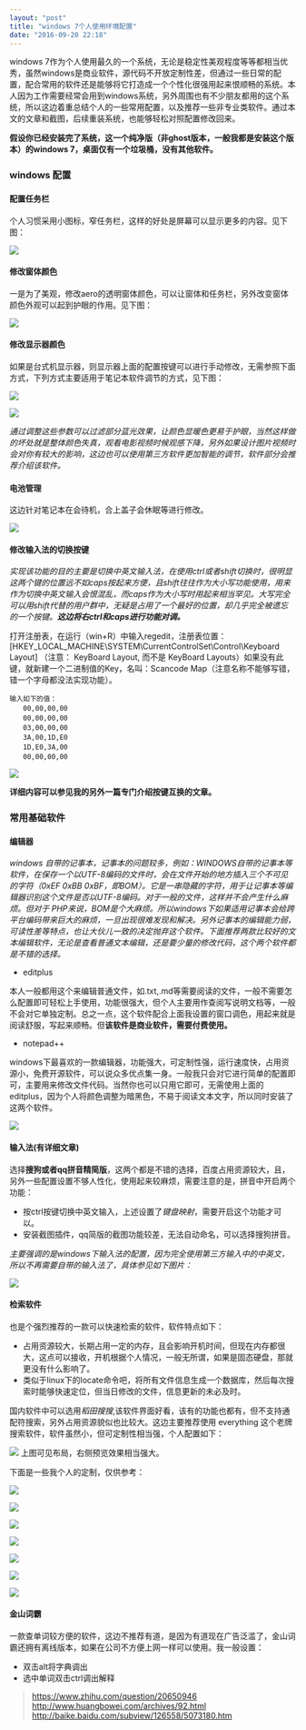 ```yaml
---
layout: "post"
title: "windows 7个人使用环境配置"
date: "2016-09-20 22:18"
---
```


windows 7作为个人使用最久的一个系统，无论是稳定性美观程度等等都相当优秀，虽然windows是商业软件，源代码不开放定制性差，但通过一些日常的配置，配合常用的软件还是能够将它打造成一个个性化很强用起来恨顺畅的系统。本人因为工作需要经常会用到windows系统，另外周围也有不少朋友都用的这个系统，所以这边着重总结个人的一些常用配置，以及推荐一些非专业类软件。通过本文的文章和截图，后续重装系统，也能够轻松对照配置修改回来。

**假设你已经安装完了系统，这一个纯净版（非ghost版本，一般我都是安装这个版本）的windows 7，桌面仅有一个垃圾桶，没有其他软件。**

### windows 配置

#### 配置任务栏

个人习惯采用小图标，窄任务栏，这样的好处是屏幕可以显示更多的内容。见下图：

![](https://github.com/noparkinghere/noparkinghere.github.io/raw/master/_pic/2016-09-20-windows-7%E4%B8%AA%E4%BA%BA%E4%BD%BF%E7%94%A8%E7%8E%AF%E5%A2%83%E9%85%8D%E7%BD%AE/1.png)

#### 修改窗体颜色

一是为了美观，修改aero的透明窗体颜色，可以让窗体和任务栏，另外改变窗体颜色外观可以起到护眼的作用。见下图：

![](https://github.com/noparkinghere/noparkinghere.github.io/raw/master/_pic/2016-09-20-windows-7%E4%B8%AA%E4%BA%BA%E4%BD%BF%E7%94%A8%E7%8E%AF%E5%A2%83%E9%85%8D%E7%BD%AE/2.png)

#### 修改显示器颜色

如果是台式机显示器，则显示器上面的配置按键可以进行手动修改，无需参照下面方式，下列方式主要适用于笔记本软件调节的方式，见下图：

![](https://github.com/noparkinghere/noparkinghere.github.io/raw/master/_pic/2016-09-20-windows-7%E4%B8%AA%E4%BA%BA%E4%BD%BF%E7%94%A8%E7%8E%AF%E5%A2%83%E9%85%8D%E7%BD%AE/3.png)

![](https://github.com/noparkinghere/noparkinghere.github.io/raw/master/_pic/2016-09-20-windows-7%E4%B8%AA%E4%BA%BA%E4%BD%BF%E7%94%A8%E7%8E%AF%E5%A2%83%E9%85%8D%E7%BD%AE/4.png)

*通过调整这些参数可以过滤部分蓝光效果，让颜色显暖色更易于护眼，当然这样做的坏处就是整体颜色失真，观看电影视频时候观感下降，另外如果设计图片视频时会对你有较大的影响，这边也可以使用第三方软件更加智能的调节，软件部分会推荐介绍该软件。*

#### 电池管理

这边针对笔记本在会待机，合上盖子会休眠等进行修改。

![](https://github.com/noparkinghere/noparkinghere.github.io/raw/master/_pic/2016-09-20-windows-7%E4%B8%AA%E4%BA%BA%E4%BD%BF%E7%94%A8%E7%8E%AF%E5%A2%83%E9%85%8D%E7%BD%AE/5.png)

#### 修改输入法的切换按键

*实现该功能的目的主要是切换中英文输入法，在使用ctrl或者shift切换时，很明显这两个键的位置远不如caps按起来方便，且shift往往作为大小写功能使用，用来作为切换中英文输入会恨混乱，而caps作为大小写时用起来相当罕见。大写完全可以用shift代替的用户群中，无疑是占用了一个最好的位置，却几乎完全被遗忘的一个按键。**这边将右ctrl和caps进行功能对调。***

打开注册表，在运行（win+R）中输入regedit，注册表位置：[HKEY_LOCAL_MACHINE\SYSTEM\CurrentControlSet\Control\Keyboard Layout]  （注意： KeyBoard Layout, 而不是 KeyBoard Layouts）如果没有此键，就新建一个二进制值的Key，名叫：Scancode Map（注意名称不能够写错，错一个字母都没法实现功能）。

```ssh
输入如下的值：
　　00,00,00,00
　　00,00,00,00
　　03,00,00,00
　　3A,00,1D,E0
　　1D,E0,3A,00
　　00,00,00,00
```
![](https://github.com/noparkinghere/noparkinghere.github.io/raw/master/_pic/2016-09-20-windows-7%E4%B8%AA%E4%BA%BA%E4%BD%BF%E7%94%A8%E7%8E%AF%E5%A2%83%E9%85%8D%E7%BD%AE/6.png)

**详细内容可以参见我的另外一篇专门介绍按键互换的文章。**

<!-- more -->


### 常用基础软件

#### 编辑器

*windows 自带的记事本，记事本的问题较多，例如：WINDOWS自带的记事本等软件，在保存一个以UTF-8编码的文件时，会在文件开始的地方插入三个不可见的字符（0xEF 0xBB 0xBF，即BOM）。它是一串隐藏的字符，用于让记事本等编辑器识别这个文件是否以UTF-8编码。对于一般的文件，这样并不会产生什么麻烦。但对于 PHP来说，BOM是个大麻烦。所以windows下如果适用记事本会给跨平台编码带来巨大的麻烦，一旦出现很难发现和解决。另外记事本的编辑能力弱，可读性差等特点，也让大伙儿一致的决定抛弃这个软件。下面推荐两款比较好的文本编辑软件，无论是查看普通文本编辑，还是要少量的修改代码，这个两个软件都是不错的选择。*

- editplus

本人一般都用这个来编辑普通文件，如.txt,.md等需要阅读的文件，一般不需要怎么配置即可轻松上手使用，功能很强大，但个人主要用作查阅写说明文档等，一般不会对它单独定制。总之一点，这个软件配合上面我设置的窗口调色，用起来就是阅读舒服，写起来顺畅。但**该软件是商业软件，需要付费使用。**

- notepad++

windows下最喜欢的一款编辑器，功能强大，可定制性强，运行速度快，占用资源小，免费开源软件，可以说众多优点集一身。一般我只会对它进行简单的配置即可，主要用来修改文件代码。当然你也可以只用它即可，无需使用上面的editplus，因为个人将颜色调整为暗黑色，不易于阅读文本文字，所以同时安装了这两个软件。

![](https://github.com/noparkinghere/noparkinghere.github.io/raw/master/_pic/2016-09-20-windows-7%E4%B8%AA%E4%BA%BA%E4%BD%BF%E7%94%A8%E7%8E%AF%E5%A2%83%E9%85%8D%E7%BD%AE/7.png)


#### 输入法(有详细文章)

选择**搜狗或者qq拼音精简版**，这两个都是不错的选择，百度占用资源较大，且，另外一些配置设置不够人性化，使用起来较麻烦，需要注意的是，拼音中开启两个功能：
- 按ctrl按键切换中英文输入，上述设置了*键盘映射*，需要开启这个功能才可以。
- 安装截图插件，qq简版的截图功能较差，无法自动命名，可以选择搜狗拼音。

*主要强调的是windows下输入法的配置，因为完全使用第三方输入中的中英文，所以不再需要自带的输入法了，具体参见如下图片：*

![](https://github.com/noparkinghere/noparkinghere.github.io/raw/master/_pic/2016-09-20-windows-7%E4%B8%AA%E4%BA%BA%E4%BD%BF%E7%94%A8%E7%8E%AF%E5%A2%83%E9%85%8D%E7%BD%AE/8.png)


#### 检索软件

也是个强烈推荐的一款可以快速检索的软件，软件特点如下：
- 占用资源较大，长期占用一定的内存，且会影响开机时间，但现在内存都很大，这点可以接收，开机根据个人情况，一般无所谓，如果是固态硬盘，那就更没有什么影响了。
- 类似于linux下的locate命令吧，将所有文件信息生成一个数据库，然后每次搜索时能够快速定位，但当日修改的文件，信息更新的未必及时。

国内软件中可以选用*稻田搜搜*,该软件界面好看，该有的功能也都有，但不支持通配符搜索，另外占用资源貌似也比较大。这边主要推荐使用 everything 这个老牌搜索软件，软件虽然小，但可定制性相当强，个人配置如下：

![](https://github.com/noparkinghere/noparkinghere.github.io/raw/master/_pic/2016-09-20-windows-7%E4%B8%AA%E4%BA%BA%E4%BD%BF%E7%94%A8%E7%8E%AF%E5%A2%83%E9%85%8D%E7%BD%AE/e1.png)
上图可见布局，右侧预览效果相当强大。

下面是一些我个人的定制，仅供参考：

![](https://github.com/noparkinghere/noparkinghere.github.io/raw/master/_pic/2016-09-20-windows-7%E4%B8%AA%E4%BA%BA%E4%BD%BF%E7%94%A8%E7%8E%AF%E5%A2%83%E9%85%8D%E7%BD%AE/e2.png)

![](https://github.com/noparkinghere/noparkinghere.github.io/raw/master/_pic/2016-09-20-windows-7%E4%B8%AA%E4%BA%BA%E4%BD%BF%E7%94%A8%E7%8E%AF%E5%A2%83%E9%85%8D%E7%BD%AE/e3.png)

![](https://github.com/noparkinghere/noparkinghere.github.io/raw/master/_pic/2016-09-20-windows-7%E4%B8%AA%E4%BA%BA%E4%BD%BF%E7%94%A8%E7%8E%AF%E5%A2%83%E9%85%8D%E7%BD%AE/e4.png)

![](https://github.com/noparkinghere/noparkinghere.github.io/raw/master/_pic/2016-09-20-windows-7%E4%B8%AA%E4%BA%BA%E4%BD%BF%E7%94%A8%E7%8E%AF%E5%A2%83%E9%85%8D%E7%BD%AE/e5.png)

![](https://github.com/noparkinghere/noparkinghere.github.io/raw/master/_pic/2016-09-20-windows-7%E4%B8%AA%E4%BA%BA%E4%BD%BF%E7%94%A8%E7%8E%AF%E5%A2%83%E9%85%8D%E7%BD%AE/e6.png)

![](https://github.com/noparkinghere/noparkinghere.github.io/raw/master/_pic/2016-09-20-windows-7%E4%B8%AA%E4%BA%BA%E4%BD%BF%E7%94%A8%E7%8E%AF%E5%A2%83%E9%85%8D%E7%BD%AE/e7.png)

![](https://github.com/noparkinghere/noparkinghere.github.io/raw/master/_pic/2016-09-20-windows-7%E4%B8%AA%E4%BA%BA%E4%BD%BF%E7%94%A8%E7%8E%AF%E5%A2%83%E9%85%8D%E7%BD%AE/e8.png)


#### 金山词霸

一款查单词较方便的软件，这边不推荐有道，是因为有道现在广告泛滥了，金山词霸还拥有离线版本，如果在公司不方便上网一样可以使用。我一般设置：
- 双击alt将字典调出
- 选中单词双击ctrl调出解释



> https://www.zhihu.com/question/20650946
> http://www.huangbowei.com/archives/92.html
> http://baike.baidu.com/subview/126558/5073180.htm
